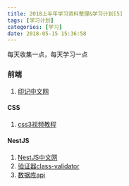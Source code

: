 ```yaml
---
title: 2018上半年学习资料整理&学习计划[5]
tags: [学习计划]
categories: [学习]
date: 2018-05-15 15:36:58
---
```

每天收集一点，每天学习一点

<!-- more -->
### 前端

1. [印记中文网](https://docschina.org/)

#### CSS

1. [css3视频教程](http://www.php.cn/course/825.html)

#### NestJS

1. [NestJS中文网](https://docs.nestjs.cn/4.6/customdecorators)
2. [验证器class-validator](https://github.com/typestack/class-validator)
3. [数据库api](http://typeorm.io/#/select-query-builder)